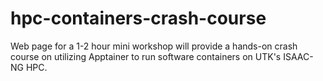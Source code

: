 # hpc-containers-crash-course
Web page for a 1-2 hour mini workshop will provide a hands-on crash course on utilizing Apptainer to run software containers on UTK's ISAAC-NG HPC.
